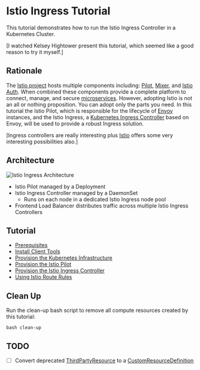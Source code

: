 # Istio Ingress Tutorial

This tutorial demonstrates how to run the Istio Ingress Controller in a Kubernetes Cluster.

[I watched Kelsey Hightower present this tutorial, which seemed like a good reason to try it myself.]

## Rationale

The [Istio project](https://istio.io/) hosts multiple components including: [Pilot](https://istio.io/docs/concepts/traffic-management/pilot.html), [Mixer](https://istio.io/docs/concepts/policy-and-control/mixer.html), and [Istio Auth](https://istio.io/docs/concepts/security/mutual-tls.html). When combined these components provide a complete platform to connect, manage, and secure [microservices](https://github.com/mramshaw/Microservices). However, adopting Istio is not an all or nothing proposition. You can adopt only the parts you need. In this tutorial the Istio Pilot, which is responsible for the lifecycle of [Envoy](https://www.envoyproxy.io/) instances, and the Istio Ingress, a [Kubernetes Ingress Controller](https://kubernetes.io/docs/concepts/services-networking/ingress/) based on Envoy, will be used to provide a robust Ingress solution.

[Ingress controllers are really interesting plus [Istio](https://istio.io/docs/concepts/traffic-management/rules-configuration.html) offers some very interesting possibilities also.]

## Architecture

![Istio Ingress Architecture](images/istio-ingress.png)

* Istio Pilot managed by a Deployment 
* Istio Ingress Controller managed by a DaemonSet
  * Runs on each node in a dedicated Istio Ingress node pool
* Frontend Load Balancer distributes traffic across multiple Istio Ingress Controllers

## Tutorial

* [Prerequisites](docs/01-prerequisites.md)
* [Install Client Tools](docs/02-client-tools.md)
* [Provision the Kubernetes Infrastructure](docs/03-kubernetes-infrastructure.md)
* [Provision the Istio Pilot](docs/04-istio-pilot.md)
* [Provision the Istio Ingress Controller](docs/05-istio-ingress-controller.md)
* [Using Istio Route Rules](docs/06-istio-route-rules.md)

## Clean Up

Run the clean-up bash script to remove all compute resources created by this tutorial:

```
bash clean-up
```

## TODO

- [ ] Convert deprecated [ThirdPartyResource](https://kubernetes.io/docs/tasks/access-kubernetes-api/extend-api-third-party-resource/) to a [CustomResourceDefinition](https://kubernetes.io/docs/tasks/access-kubernetes-api/migrate-third-party-resource/)
